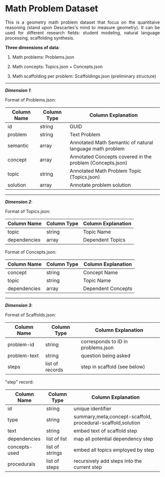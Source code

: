 # Math Problem Dataset
<p align="justify">
This is a geometry math problem dataset that focus on the quantitaive reasoning (stand upon Descartes's mind to measure geometry). It can be used for different research fields: student modeling, natural language processing, scaffolding synthesis.
</p>

**Three dimensions of data**:

1. Math problems: Problems.json

2. Math concepts: Topics.json + Concepts.json

3. Math scaffolding per problem: Scaffoldings.json (preliminary structure)
___

***Dimension 1***: 

Format of Problems.json:

| Column Name  | Column Type  |                       Column Explanation                        |
| -------------|--------------|-----------------------------------------------------------------|
|      id      |    string    |                           GUID                                  |
|     problem  |    string    |                         Text Problem                            |
|     semantic |    array     |     Annotated Math Semantic of natural language math problem    |
|    concept   |    array     |       Annotated Concepts covered in the problem (Concepts.json) |
|     topic    |    string    |       Annotated Math Problem Topic (Topics.json)                |
|     solution |    array     |                   Annotate problem solution                     |

___

***Dimension 2***:

Format of Topics.json:

| Column Name  | Column Type  |                   Column Explanation                            |
| -------------|--------------|-----------------------------------------------------------------|
|   topic      |    string    |                     Topic Name                                  |
| dependencies |    array     |                   Dependent Topics                              |


Format of Concepts.json:

| Column Name  | Column Type  |                   Column Explanation                            |
| -------------|--------------|-----------------------------------------------------------------|
|   concept    |    string    |                     Concept Name                                |
|   topic      |    string    |                     Topic Name                                  |
| dependencies |    array     |                   Dependent Concepts                            |

___

***Dimension 3***:

Format of Scaffolds.json:

| Column Name  |  Column Type    |          Column Explanation        |
| -------------|-----------------|------------------------------------|
|  problem-id  |     string      | corresponds to ID in problems.json |
| problem-text |     string      |       question being asked         |
|    steps     | list of records |   step in scaffold (see below)     |

"step" record:

| Column Name  | Column Type   |         Column Explanation                                      |
| -------------|---------------|---------------------------------------------------------------- |
|   id         |    string     |       unique identifier                                         |
|   type       |    string     |   summary,meta,concept-scaffold, procedural-scaffold,solution   |
|   text       |    string     |   embed text of scaffold step                                   |
| dependencies | list of list  | map all potential dependency step                               |
|concepts-used |list of strings| embed all topics employed by step                               |
|  procedurals |list of steps  | recursively add steps into the current step                     |
